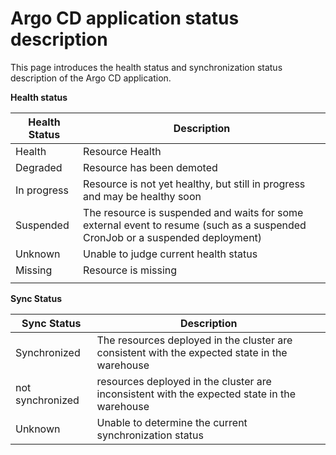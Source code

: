 # Argo CD application status description

This page introduces the health status and synchronization status description of the Argo CD application.

**Health status**

| Health Status | Description |
| -------- | ---------------- |
| Health | Resource Health |
| Degraded | Resource has been demoted |
| In progress | Resource is not yet healthy, but still in progress and may be healthy soon |
| Suspended | The resource is suspended and waits for some external event to resume (such as a suspended CronJob or a suspended deployment) |
| Unknown | Unable to judge current health status |
| Missing | Resource is missing |
| | |

**Sync Status**

| Sync Status | Description |
| -------- | -------------- |
| Synchronized | The resources deployed in the cluster are consistent with the expected state in the warehouse |
| not synchronized | resources deployed in the cluster are inconsistent with the expected state in the warehouse |
| Unknown | Unable to determine the current synchronization status |
